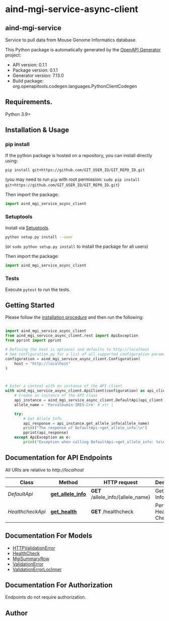 # aind-mgi-service-async-client

## aind-mgi-service

Service to pull data from Mouse Genome Informatics database.



This Python package is automatically generated by the [OpenAPI Generator](https://openapi-generator.tech) project:

- API version: 0.1.1
- Package version: 0.1.1
- Generator version: 7.13.0
- Build package: org.openapitools.codegen.languages.PythonClientCodegen

## Requirements.

Python 3.9+

## Installation & Usage
### pip install

If the python package is hosted on a repository, you can install directly using:

```sh
pip install git+https://github.com/GIT_USER_ID/GIT_REPO_ID.git
```
(you may need to run `pip` with root permission: `sudo pip install git+https://github.com/GIT_USER_ID/GIT_REPO_ID.git`)

Then import the package:
```python
import aind_mgi_service_async_client
```

### Setuptools

Install via [Setuptools](http://pypi.python.org/pypi/setuptools).

```sh
python setup.py install --user
```
(or `sudo python setup.py install` to install the package for all users)

Then import the package:
```python
import aind_mgi_service_async_client
```

### Tests

Execute `pytest` to run the tests.

## Getting Started

Please follow the [installation procedure](#installation--usage) and then run the following:

```python

import aind_mgi_service_async_client
from aind_mgi_service_async_client.rest import ApiException
from pprint import pprint

# Defining the host is optional and defaults to http://localhost
# See configuration.py for a list of all supported configuration parameters.
configuration = aind_mgi_service_async_client.Configuration(
    host = "http://localhost"
)



# Enter a context with an instance of the API client
with aind_mgi_service_async_client.ApiClient(configuration) as api_client:
    # Create an instance of the API class
    api_instance = aind_mgi_service_async_client.DefaultApi(api_client)
    allele_name = 'Parvalbumin-IRES-Cre' # str | 

    try:
        # Get Allele Info
        api_response = api_instance.get_allele_info(allele_name)
        print("The response of DefaultApi->get_allele_info:\n")
        pprint(api_response)
    except ApiException as e:
        print("Exception when calling DefaultApi->get_allele_info: %s\n" % e)

```

## Documentation for API Endpoints

All URIs are relative to *http://localhost*

Class | Method | HTTP request | Description
------------ | ------------- | ------------- | -------------
*DefaultApi* | [**get_allele_info**](docs/DefaultApi.md#get_allele_info) | **GET** /allele_info/{allele_name} | Get Allele Info
*HealthcheckApi* | [**get_health**](docs/HealthcheckApi.md#get_health) | **GET** /healthcheck | Perform a Health Check


## Documentation For Models

 - [HTTPValidationError](docs/HTTPValidationError.md)
 - [HealthCheck](docs/HealthCheck.md)
 - [MgiSummaryRow](docs/MgiSummaryRow.md)
 - [ValidationError](docs/ValidationError.md)
 - [ValidationErrorLocInner](docs/ValidationErrorLocInner.md)


<a id="documentation-for-authorization"></a>
## Documentation For Authorization

Endpoints do not require authorization.


## Author




